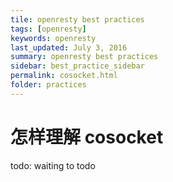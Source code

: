 ```yaml
---
tile: openresty best practices
tags: [openresty]
keywords: openresty
last_updated: July 3, 2016
summary: openresty best practices
sidebar: best_practice_sidebar
permalink: cosocket.html
folder: practices
---
```

# 怎样理解 cosocket

todo: waiting to todo